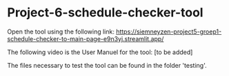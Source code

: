 # Project-6-schedule-checker-tool

Open the tool using the following link: https://siemneyzen-project5-groep1-schedule-checker-to-main-page-e9n3yj.streamlit.app/

The following video is the User Manuel for the tool: [to be added]

The files necessary to test the tool can be found in the folder 'testing'.
